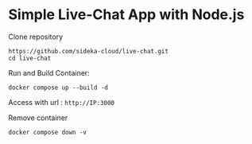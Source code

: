 # Simple Live-Chat App with Node.js


Clone repository
```
https://github.com/sideka-cloud/live-chat.git
cd live-chat
```

Run and Build Container:
```
docker compose up --build -d
```

Access with url : `http://IP:3000`

Remove container
```
docker compose down -v
```

